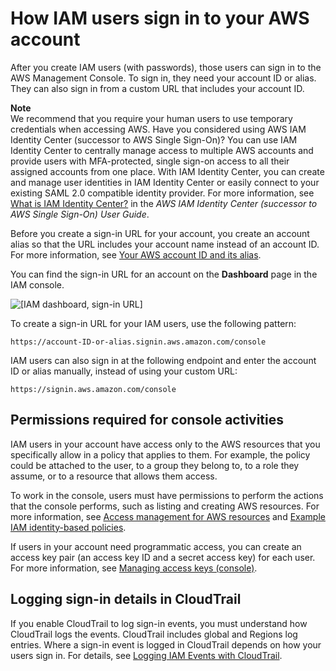 # How IAM users sign in to your AWS account<a name="getting-started_how-users-sign-in"></a>

After you create IAM users \(with passwords\), those users can sign in to the AWS Management Console\. To sign in, they need your account ID or alias\. They can also sign in from a custom URL that includes your account ID\. 

**Note**  
We recommend that you require your human users to use temporary credentials when accessing AWS\. Have you considered using AWS IAM Identity Center \(successor to AWS Single Sign\-On\)? You can use IAM Identity Center to centrally manage access to multiple AWS accounts and provide users with MFA\-protected, single sign\-on access to all their assigned accounts from one place\. With IAM Identity Center, you can create and manage user identities in IAM Identity Center or easily connect to your existing SAML 2\.0 compatible identity provider\. For more information, see [What is IAM Identity Center?](https://docs.aws.amazon.com/singlesignon/latest/userguide/what-is.html) in the *AWS IAM Identity Center \(successor to AWS Single Sign\-On\) User Guide*\.

Before you create a sign\-in URL for your account, you create an account alias so that the URL includes your account name instead of an account ID\. For more information, see [Your AWS account ID and its alias](console_account-alias.md)\. 

You can find the sign\-in URL for an account on the **Dashboard** page in the IAM console\.

![\[IAM dashboard, sign-in URL\]](http://docs.aws.amazon.com/IAM/latest/UserGuide/images/account_alias.console.png)

To create a sign\-in URL for your IAM users, use the following pattern:

```
https://account-ID-or-alias.signin.aws.amazon.com/console
```

IAM users can also sign in at the following endpoint and enter the account ID or alias manually, instead of using your custom URL:

```
https://signin.aws.amazon.com/console
```

## Permissions required for console activities<a name="console_signin-permissions-required"></a>

IAM users in your account have access only to the AWS resources that you specifically allow in a policy that applies to them\. For example, the policy could be attached to the user, to a group they belong to, to a role they assume, or to a resource that allows them access\.

To work in the console, users must have permissions to perform the actions that the console performs, such as listing and creating AWS resources\. For more information, see [Access management for AWS resources](access.md) and [Example IAM identity\-based policies](access_policies_examples.md)\.

If users in your account need programmatic access, you can create an access key pair \(an access key ID and a secret access key\) for each user\. For more information, see [Managing access keys \(console\)](id_credentials_access-keys.md#Using_CreateAccessKey)\.

## Logging sign\-in details in CloudTrail<a name="console_signin-cloudtrail"></a>

If you enable CloudTrail to log sign\-in events, you must understand how CloudTrail logs the events\. CloudTrail includes global and Regions log entries\. Where a sign\-in event is logged in CloudTrail depends on how your users sign in\. For details, see [Logging IAM Events with CloudTrail](https://docs.aws.amazon.com/IAM/latest/UserGuide/cloudtrail-integration.html)\.
